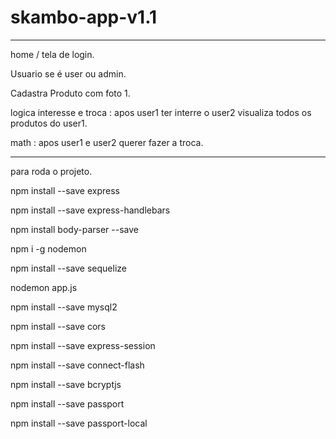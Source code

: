# skambo-app-v1.1

----------------------------------------------------

home / tela de login.

Usuario se é user ou admin.

Cadastra Produto com foto 1.

logica interesse e troca :
apos user1 ter interre o user2 visualiza todos os produtos do user1.

math : apos user1 e user2 querer fazer a troca.


----------------------------------------------------

para roda o projeto.

npm install --save express

npm install --save express-handlebars

npm install body-parser --save

npm i -g nodemon

npm install --save sequelize

nodemon app.js

npm install --save mysql2

npm install --save cors

npm install --save express-session

npm install --save connect-flash

npm install --save bcryptjs

npm install --save passport

npm install --save passport-local

